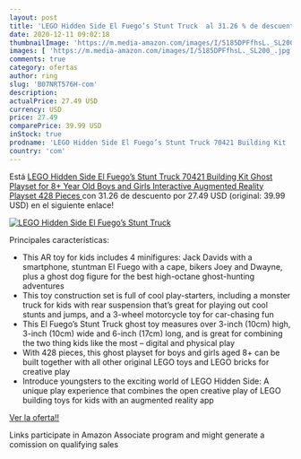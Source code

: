 ```yaml
---
layout: post
title: 'LEGO Hidden Side El Fuego’s Stunt Truck  al 31.26 % de descuento'
date: 2020-12-11 09:02:18
thumbnailImage: 'https://m.media-amazon.com/images/I/5185DPFfhsL._SL200_.jpg'
images: [ 'https://m.media-amazon.com/images/I/5185DPFfhsL._SL200_.jpg' ]
comments: true
category: ofertas
author: ring
slug: 'B07NRT576H-com'
description:
actualPrice: 27.49 USD
currency: USD
price: 27.49
comparePrice: 39.99 USD
inStock: true
prodname: 'LEGO Hidden Side El Fuego’s Stunt Truck 70421 Building Kit  Ghost Playset for 8+ Year Old Boys and Girls  Interactive Augmented Reality Playset  428 Pieces '
country: 'com'
---
```


Está [LEGO Hidden Side El Fuego’s Stunt Truck 70421 Building Kit  Ghost Playset for 8+ Year Old Boys and Girls  Interactive Augmented Reality Playset  428 Pieces ](https://www.amazon.com/dp/B07NRT576H/?tag=tolees-20) con 31.26 de descuento por 27.49 USD (original: 39.99 USD) en el siguiente enlace!

[![LEGO Hidden Side El Fuego’s Stunt Truck ](https://m.media-amazon.com/images/I/5185DPFfhsL._SL200_.jpg)](https://www.amazon.com/dp/B07NRT576H/?tag=tolees-20)

Principales características:

- This AR toy for kids includes 4 minifigures: Jack Davids with a smartphone, stuntman El Fuego with a cape, bikers Joey and Dwayne, plus a ghost dog figure for the best high-octane ghost-hunting adventures
- This toy construction set is full of cool play-starters, including a monster truck for kids with rear suspension that’s great for playing out cool stunts and jumps, and a 3-wheel motorcycle toy for car-chasing fun
- This El Fuego’s Stunt Truck ghost toy measures over 3-inch (10cm) high, 3-inch (10cm) wide and 6-inch (17cm) long, and is great for combining the two thing kids like the most – digital and physical play
- With 428 pieces, this ghost playset for boys and girls aged 8+ can be built together with all other original LEGO toys and LEGO bricks for creative play
- Introduce youngsters to the exciting world of LEGO Hidden Side: A unique play experience that combines the open creative play of LEGO building toys for kids with an augmented reality app

[Ver la oferta!!](https://www.amazon.com/dp/B07NRT576H/?tag=tolees-20)

Links participate in Amazon Associate program and might generate a comission on qualifying sales


